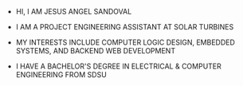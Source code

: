 - HI, I AM JESUS ANGEL SANDOVAL

- I AM A PROJECT ENGINEERING ASSISTANT AT SOLAR TURBINES
- MY INTERESTS INCLUDE COMPUTER LOGIC DESIGN, EMBEDDED SYSTEMS, AND BACKEND WEB DEVELOPMENT
- I HAVE A BACHELOR'S DEGREE IN ELECTRICAL & COMPUTER ENGINEERING FROM SDSU
